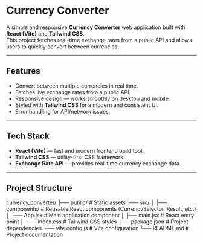 # Currency Converter

A simple and responsive **Currency Converter** web application built with **React (Vite)** and **Tailwind CSS**.  
This project fetches real-time exchange rates from a public API and allows users to quickly convert between currencies.

---

## Features
- Convert between multiple currencies in real time.
- Fetches live exchange rates from a public API.
- Responsive design — works smoothly on desktop and mobile.
- Styled with **Tailwind CSS** for a modern and consistent UI.
- Error handling for API/network issues.

---

## Tech Stack
- **React (Vite)** — fast and modern frontend build tool.
- **Tailwind CSS** — utility-first CSS framework.
- **Exchange Rate API** — provides real-time currency exchange data.

---
## Project Structure
currency_converter/
├── public/ # Static assets
├── src/
│ ├── components/ # Reusable React components (CurrencySelector, Result, etc.)
│ ├── App.jsx # Main application component
│ ├── main.jsx # React entry point
│ └── index.css # Tailwind CSS styles
├── package.json # Project dependencies
├── vite.config.js # Vite configuration
└── README.md # Project documentation
